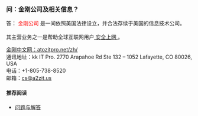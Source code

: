 ### 问：金刚公司及相关信息？

答：<font color="Red"> 金刚公司 </font>是一间依照美国法律设立，并合法存续于美国的信息技术公司。<br><br>
其主营业务之一是帮助全球互联网用户[ 安全上网 ](https://a2zitpro.github.io/web/产品与服务的价值)。<br>

[金刚中文网：atozitpro.net/zh/](https://www.atozitpro.net/zh/)<br>
通讯地址：kk IT Pro.
2770 Arapahoe Rd Ste 132 – 1052
Lafayette, CO 80026, USA <br>
电话：+1-805-738-8520 <br>
邮箱：cs@a2zit.us <br>

#### 推荐阅读
- [ 问题与解答 ](https://a2zitpro.github.io/web/问题与解答)

